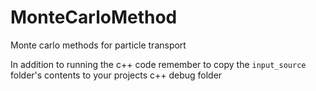 # MonteCarloMethod
Monte carlo methods for particle transport

In addition to running the c++ code remember to copy the `input_source` folder's contents to your projects c++ debug folder
